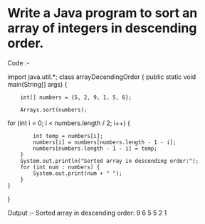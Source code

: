 # Write a Java program to sort an array of integers in descending order.
Code :-



import java.util.*;
class arrayDecendingOrder {
public static void main(String[] args) {

        int[] numbers = {5, 2, 9, 1, 5, 6};
       
        Arrays.sort(numbers);
   
   for (int i = 0; i < numbers.length / 2; i++) {
         
            int temp = numbers[i];
            numbers[i] = numbers[numbers.length - 1 - i];
            numbers[numbers.length - 1 - i] = temp;
        }
        System.out.println("Sorted array in descending order:");
        for (int num : numbers) {
            System.out.print(num + " ");
        }
    }
}



Output :- Sorted array in descending order:
9 6 5 5 2 1 
